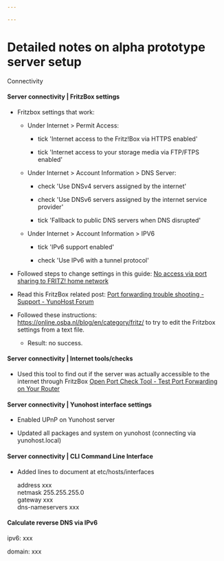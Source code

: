 ```yaml
---

---
```


# Detailed notes on alpha prototype server setup

Connectivity

#### Server connectivity | FritzBox settings

- Fritzbox settings that work:
  
  - Under Internet > Permit Access:
    
    - tick 'Internet access to the Fritz!Box via HTTPS enabled'
      
    - tick 'Internet access to your storage media via FTP/FTPS enabled'
      
  - Under Internet > Account Information > DNS Server:
    
    - check 'Use DNSv4 servers assigned by the internet'
      
    - check 'Use DNSv6 servers assigned by the internet service provider'
      
    - tick 'Fallback to public DNS servers when DNS disrupted'
      
  - Under Internet > Account Information > IPV6
    
    - tick 'IPv6 support enabled'
      
    - check 'Use IPv6 with a tunnel protocol'
      
- Followed steps to change settings in this guide: [No access via port sharing to FRITZ! home network](https://fritz.com/service/wissensdatenbfank/dok/FRITZ-Box-7490/1083_Kein-Zugriff-uber-Portfreigabe-auf-FRITZ-Heimnetz/)
  
- Read this FritzBox related post: [Port forwarding trouble shooting - Support - YunoHost Forum](https://forum.yunohost.org/t/port-forwarding-trouble-shooting/13257)
  
- Followed these instructions: https://online.osba.nl/blog/en/category/fritz/ to try to edit the Fritzbox settings from a text file.
  
  - Result: no success.

#### Server connectivity | Internet tools/checks

- Used this tool to find out if the server was actually accessible to the internet through FritzBox [Open Port Check Tool - Test Port Forwarding on Your Router](https://www.yougetsignal.com/tools/open-ports/)

#### Server connectivity | Yunohost interface settings

- Enabled UPnP on Yunohost server
  
- Updated all packages and system on yunohost (connecting via yunohost.local)
  

#### Server connectivity | CLI Command Line Interface

- Added lines to document at etc/hosts/interfaces
  
  address xxx  
  netmask 255.255.255.0  
  gateway xxx  
  dns-nameservers xxx
  

#### Calculate reverse DNS via IPv6

ipv6: xxx

domain: xxx
